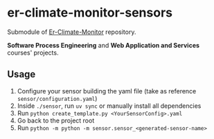 # er-climate-monitor-sensors
Submodule of [Er-Climate-Monitor](https://github.com/MatteoIorio11/er-climate-monitor) repository.

**Software Process Engineering** and **Web Application and Services** courses' projects.

## Usage
1. Configure your sensor building the yaml file (take as reference `sensor/configuration.yaml`)
3. Inside `./sensor`, run `uv sync` or manually install all dependencies
4. Run `python create_template.py <YourSensorConfig>.yaml`
5. Go back to the project root
6. Run `python -m python -m sensor.sensor_<generated-sensor-name>`
